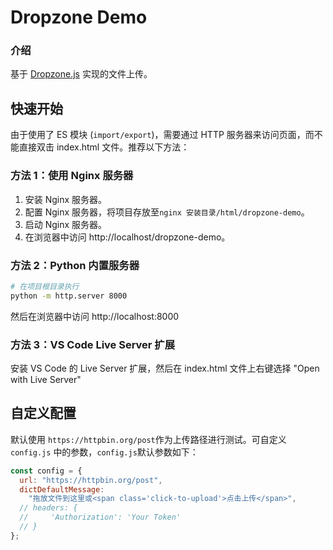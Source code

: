 # Dropzone Demo

### 介绍

基于 [Dropzone.js](https://docs.dropzone.dev/) 实现的文件上传。

## 快速开始

由于使用了 ES 模块 (`import/export`)，需要通过 HTTP 服务器来访问页面，而不能直接双击 index.html 文件。推荐以下方法：

### 方法 1：使用 Nginx 服务器

1. 安装 Nginx 服务器。
2. 配置 Nginx 服务器，将项目存放至`nginx 安装目录/html/dropzone-demo`。
3. 启动 Nginx 服务器。
4. 在浏览器中访问 http://localhost/dropzone-demo。

### 方法 2：Python 内置服务器

```bash
# 在项目根目录执行
python -m http.server 8000
```

然后在浏览器中访问 http://localhost:8000

### 方法 3：VS Code Live Server 扩展

安装 VS Code 的 Live Server 扩展，然后在 index.html 文件上右键选择 "Open with Live Server"

## 自定义配置

默认使用 `https://httpbin.org/post`作为上传路径进行测试。可自定义`config.js` 中的参数，`config.js`默认参数如下：

```js
const config = {
  url: "https://httpbin.org/post",
  dictDefaultMessage:
    "拖放文件到这里或<span class='click-to-upload'>点击上传</span>",
  // headers: {
  //     'Authorization': 'Your Token'
  // }
};
```
